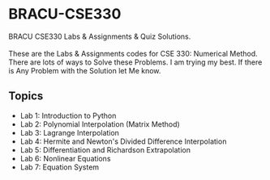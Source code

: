 # BRACU-CSE330

BRACU CSE330 Labs & Assignments & Quiz Solutions. <br> <br>
These are the Labs & Assignments codes for CSE 330: Numerical Method. There are lots of ways to Solve these Problems. I am trying my best. If there is Any Problem with the Solution let Me know.

<h2>Topics</h2>
  <ul>
  <li>Lab 1: Introduction to Python</li>
  <li>Lab 2: Polynomial Interpolation (Matrix Method)</li>
  <li>Lab 3: Lagrange Interpolation</li>
  <li>Lab 4: Hermite and Newton's Divided Difference Interpolation</li>
  <li>Lab 5: Differentiation and Richardson Extrapolation</li>
  <li>Lab 6: Nonlinear Equations</li>
  <li>Lab 7: Equation System</li>
</ul>
